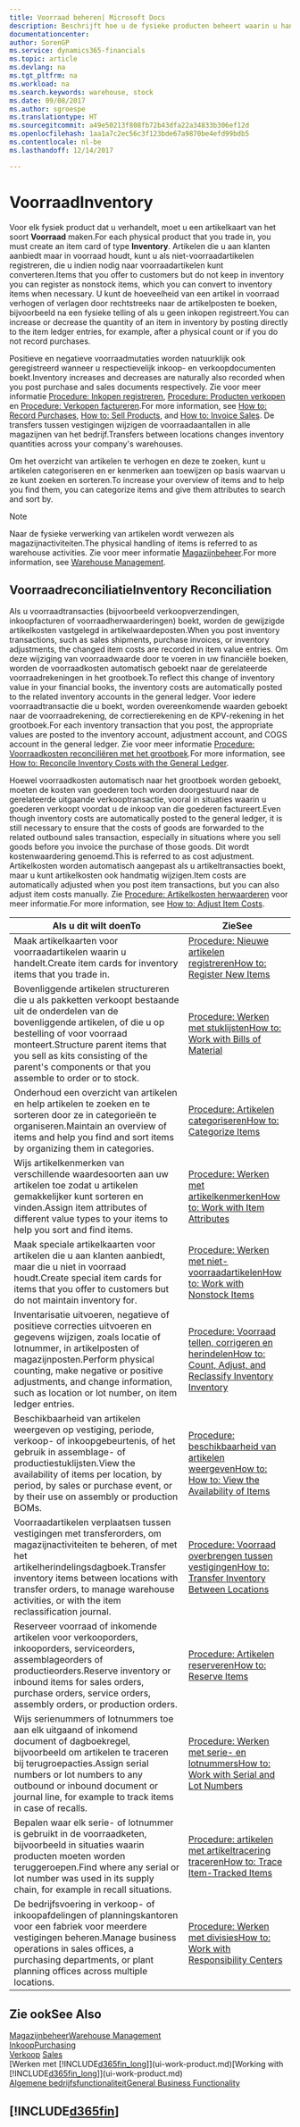 ```yaml
---
title: Voorraad beheren| Microsoft Docs
description: Beschrijft hoe u de fysieke producten beheert waarin u handelt, bijvoorbeeld de voorraad in uw magazijn.
documentationcenter: 
author: SorenGP
ms.service: dynamics365-financials
ms.topic: article
ms.devlang: na
ms.tgt_pltfrm: na
ms.workload: na
ms.search.keywords: warehouse, stock
ms.date: 09/08/2017
ms.author: sgroespe
ms.translationtype: HT
ms.sourcegitcommit: a49e50213f808fb72b43dfa22a34833b306ef12d
ms.openlocfilehash: 1aa1a7c2ec56c3f123bde67a9870be4efd99bdb5
ms.contentlocale: nl-be
ms.lasthandoff: 12/14/2017

---
```


# <a name="inventory"></a><span data-ttu-id="e60c7-103">Voorraad</span><span class="sxs-lookup"><span data-stu-id="e60c7-103">Inventory</span></span>
<span data-ttu-id="e60c7-104">Voor elk fysiek product dat u verhandelt, moet u een artikelkaart van het soort **Voorraad** maken.</span><span class="sxs-lookup"><span data-stu-id="e60c7-104">For each physical product that you trade in, you must create an item card of type **Inventory**.</span></span> <span data-ttu-id="e60c7-105">Artikelen die u aan klanten aanbiedt maar in voorraad houdt, kunt u als niet-voorraadartikelen registreren, die u indien nodig naar voorraadartikelen kunt converteren.</span><span class="sxs-lookup"><span data-stu-id="e60c7-105">Items that you offer to customers but do not keep in inventory you can register as nonstock items, which you can convert to inventory items when necessary.</span></span> <span data-ttu-id="e60c7-106">U kunt de hoeveelheid van een artikel in voorraad verhogen of verlagen door rechtstreeks naar de artikelposten te boeken, bijvoorbeeld na een fysieke telling of als u geen inkopen registreert.</span><span class="sxs-lookup"><span data-stu-id="e60c7-106">You can increase or decrease the quantity of an item in inventory by posting directly to the item ledger entries, for example, after a physical count or if you do not record purchases.</span></span>

<span data-ttu-id="e60c7-107">Positieve en negatieve voorraadmutaties worden natuurklijk ook geregistreerd wanneer u respectievelijk inkoop- en verkoopdocumenten boekt.</span><span class="sxs-lookup"><span data-stu-id="e60c7-107">Inventory increases and decreases are naturally also recorded when you post purchase and sales documents respectively.</span></span> <span data-ttu-id="e60c7-108">Zie voor meer informatie [Procedure: Inkopen registreren](purchasing-how-record-purchases.md), [Procedure: Producten verkopen](sales-how-sell-products.md) en [Procedure: Verkopen factureren](sales-how-invoice-sales.md).</span><span class="sxs-lookup"><span data-stu-id="e60c7-108">For more information, see [How to: Record Purchases](purchasing-how-record-purchases.md), [How to: Sell Products](sales-how-sell-products.md), and [How to: Invoice Sales](sales-how-invoice-sales.md).</span></span> <span data-ttu-id="e60c7-109">De transfers tussen vestigingen wijzigen de voorraadaantallen in alle magazijnen van het bedrijf.</span><span class="sxs-lookup"><span data-stu-id="e60c7-109">Transfers between locations changes inventory quantities across your company's warehouses.</span></span>   

<span data-ttu-id="e60c7-110">Om het overzicht van artikelen te verhogen en deze te zoeken, kunt u artikelen categoriseren en er kenmerken aan toewijzen op basis waarvan u ze kunt zoeken en sorteren.</span><span class="sxs-lookup"><span data-stu-id="e60c7-110">To increase your overview of items and to help you find them, you can categorize items and give them attributes to search and sort by.</span></span>

> [!NOTE]
> <span data-ttu-id="e60c7-111">Naar de fysieke verwerking van artikelen wordt verwezen als magazijnactiviteiten.</span><span class="sxs-lookup"><span data-stu-id="e60c7-111">The physical handling of items is referred to as warehouse activities.</span></span> <span data-ttu-id="e60c7-112">Zie voor meer informatie [Magazijnbeheer](warehouse-manage-warehouse.md).</span><span class="sxs-lookup"><span data-stu-id="e60c7-112">For more information, see [Warehouse Management](warehouse-manage-warehouse.md).</span></span>

## <a name="inventory-reconciliation"></a><span data-ttu-id="e60c7-113">Voorraadreconciliatie</span><span class="sxs-lookup"><span data-stu-id="e60c7-113">Inventory Reconciliation</span></span>
<span data-ttu-id="e60c7-114">Als u voorraadtransacties (bijvoorbeeld verkoopverzendingen, inkoopfacturen of voorraadherwaarderingen) boekt, worden de gewijzigde artikelkosten vastgelegd in artikelwaardeposten.</span><span class="sxs-lookup"><span data-stu-id="e60c7-114">When you post inventory transactions, such as sales shipments, purchase invoices, or inventory adjustments, the changed item costs are recorded in item value entries.</span></span> <span data-ttu-id="e60c7-115">Om deze wijziging van voorraadwaarde door te voeren in uw financiële boeken, worden de voorraadkosten automatisch geboekt naar de gerelateerde voorraadrekeningen in het grootboek.</span><span class="sxs-lookup"><span data-stu-id="e60c7-115">To reflect this change of inventory value in your financial books, the inventory costs are automatically posted to the related inventory accounts in the general ledger.</span></span> <span data-ttu-id="e60c7-116">Voor iedere voorraadtransactie die u boekt, worden overeenkomende waarden geboekt naar de voorraadrekening, de correctierekening en de KPV-rekening in het grootboek.</span><span class="sxs-lookup"><span data-stu-id="e60c7-116">For each inventory transaction that you post, the appropriate values are posted to the inventory account, adjustment account, and COGS account in the general ledger.</span></span> <span data-ttu-id="e60c7-117">Zie voor meer informatie [Procedure: Voorraadkosten reconciliëren met het grootboek](finance-how-to-post-inventory-costs-to-the-general-ledger.md).</span><span class="sxs-lookup"><span data-stu-id="e60c7-117">For more information, see [How to: Reconcile Inventory Costs with the General Ledger](finance-how-to-post-inventory-costs-to-the-general-ledger.md).</span></span>

<span data-ttu-id="e60c7-118">Hoewel voorraadkosten automatisch naar het grootboek worden geboekt, moeten de kosten van goederen toch worden doorgestuurd naar de gerelateerde uitgaande verkooptransactie, vooral in situaties waarin u goederen verkoopt voordat u de inkoop van die goederen factureert.</span><span class="sxs-lookup"><span data-stu-id="e60c7-118">Even though inventory costs are automatically posted to the general ledger, it is still necessary to ensure that the costs of goods are forwarded to the related outbound sales transaction, especially in situations where you sell goods before you invoice the purchase of those goods.</span></span> <span data-ttu-id="e60c7-119">Dit wordt kostenwaardering genoemd.</span><span class="sxs-lookup"><span data-stu-id="e60c7-119">This is referred to as cost adjustment.</span></span> <span data-ttu-id="e60c7-120">Artikelkosten worden automatisch aangepast als u artikeltransacties boekt, maar u kunt artikelkosten ook handmatig wijzigen.</span><span class="sxs-lookup"><span data-stu-id="e60c7-120">Item costs are automatically adjusted when you post item transactions, but you can also adjust item costs manually.</span></span> <span data-ttu-id="e60c7-121">Zie [Procedure: Artikelkosten herwaarderen](inventory-how-adjust-item-costs.md) voor meer informatie.</span><span class="sxs-lookup"><span data-stu-id="e60c7-121">For more information, see [How to: Adjust Item Costs](inventory-how-adjust-item-costs.md).</span></span>

|<span data-ttu-id="e60c7-122">Als u dit wilt doen</span><span class="sxs-lookup"><span data-stu-id="e60c7-122">To</span></span> |<span data-ttu-id="e60c7-123">Zie</span><span class="sxs-lookup"><span data-stu-id="e60c7-123">See</span></span> |
|---|----|
|<span data-ttu-id="e60c7-124">Maak artikelkaarten voor voorraadartikelen waarin u handelt.</span><span class="sxs-lookup"><span data-stu-id="e60c7-124">Create item cards for inventory items that you trade in.</span></span>|[<span data-ttu-id="e60c7-125">Procedure: Nieuwe artikelen registreren</span><span class="sxs-lookup"><span data-stu-id="e60c7-125">How to: Register New Items</span></span>](inventory-how-register-new-items.md)|
|<span data-ttu-id="e60c7-126">Bovenliggende artikelen structureren die u als pakketten verkoopt bestaande uit de onderdelen van de bovenliggende artikelen, of die u op bestelling of voor voorraad monteert.</span><span class="sxs-lookup"><span data-stu-id="e60c7-126">Structure parent items that you sell as kits consisting of the parent's components or that you assemble to order or to stock.</span></span>|[<span data-ttu-id="e60c7-127">Procedure: Werken met stuklijsten</span><span class="sxs-lookup"><span data-stu-id="e60c7-127">How to: Work with Bills of Material</span></span>](inventory-how-work-BOMs.md)|
|<span data-ttu-id="e60c7-128">Onderhoud een overzicht van artikelen en help artikelen te zoeken en te sorteren door ze in categorieën te organiseren.</span><span class="sxs-lookup"><span data-stu-id="e60c7-128">Maintain an overview of items and help you find and sort items by organizing them in categories.</span></span>|[<span data-ttu-id="e60c7-129">Procedure: Artikelen categoriseren</span><span class="sxs-lookup"><span data-stu-id="e60c7-129">How to: Categorize Items</span></span>](inventory-how-categorize-items.md)|
|<span data-ttu-id="e60c7-130">Wijs artikelkenmerken van verschillende waardesoorten aan uw artikelen toe zodat u artikelen gemakkelijker kunt sorteren en vinden.</span><span class="sxs-lookup"><span data-stu-id="e60c7-130">Assign item attributes of different value types to your items to help you sort and find items.</span></span>|[<span data-ttu-id="e60c7-131">Procedure: Werken met artikelkenmerken</span><span class="sxs-lookup"><span data-stu-id="e60c7-131">How to: Work with Item Attributes</span></span>](inventory-how-work-item-attributes.md)|
|<span data-ttu-id="e60c7-132">Maak speciale artikelkaarten voor artikelen die u aan klanten aanbiedt, maar die u niet in voorraad houdt.</span><span class="sxs-lookup"><span data-stu-id="e60c7-132">Create special item cards for items that you offer to customers but do not maintain inventory for.</span></span>|[<span data-ttu-id="e60c7-133">Procedure: Werken met niet-voorraadartikelen</span><span class="sxs-lookup"><span data-stu-id="e60c7-133">How to: Work with Nonstock Items</span></span>](inventory-how-work-nonstock-items.md)|
|<span data-ttu-id="e60c7-134">Inventarisatie uitvoeren, negatieve of positieve correcties uitvoeren en gegevens wijzigen, zoals locatie of lotnummer, in artikelposten of magazijnposten.</span><span class="sxs-lookup"><span data-stu-id="e60c7-134">Perform physical counting, make negative or positive adjustments, and change information, such as location or lot number, on item ledger entries.</span></span>|[<span data-ttu-id="e60c7-135">Procedure: Voorraad tellen, corrigeren en herindelen</span><span class="sxs-lookup"><span data-stu-id="e60c7-135">How to: Count, Adjust, and Reclassify Inventory Inventory</span></span>](inventory-how-count-adjust-reclassify.md)|
|<span data-ttu-id="e60c7-136">Beschikbaarheid van artikelen weergeven op vestiging, periode, verkoop- of inkoopgebeurtenis, of het gebruik in assemblage- of productiestuklijsten.</span><span class="sxs-lookup"><span data-stu-id="e60c7-136">View the availability of items per location, by period, by sales or purchase event, or by their use on assembly or production BOMs.</span></span>|[<span data-ttu-id="e60c7-137">Procedure: beschikbaarheid van artikelen weergeven</span><span class="sxs-lookup"><span data-stu-id="e60c7-137">How to: How to: View the Availability of Items</span></span>](inventory-how-availability-overview.md)|
|<span data-ttu-id="e60c7-138">Voorraadartikelen verplaatsen tussen vestigingen met transferorders, om magazijnactiviteiten te beheren, of met het artikelherindelingsdagboek.</span><span class="sxs-lookup"><span data-stu-id="e60c7-138">Transfer inventory items between locations with transfer orders, to manage warehouse activities, or with the item reclassification journal.</span></span>|[<span data-ttu-id="e60c7-139">Procedure: Voorraad overbrengen tussen vestigingen</span><span class="sxs-lookup"><span data-stu-id="e60c7-139">How to: Transfer Inventory Between Locations</span></span>](inventory-how-transfer-between-locations.md)|
|<span data-ttu-id="e60c7-140">Reserveer voorraad of inkomende artikelen voor verkooporders, inkooporders, serviceorders, assemblageorders of productieorders.</span><span class="sxs-lookup"><span data-stu-id="e60c7-140">Reserve inventory or inbound items for sales orders, purchase orders, service orders, assembly orders, or production orders.</span></span>|[<span data-ttu-id="e60c7-141">Procedure: Artikelen reserveren</span><span class="sxs-lookup"><span data-stu-id="e60c7-141">How to: Reserve Items</span></span>](inventory-how-to-reserve-items.md)|
|<span data-ttu-id="e60c7-142">Wijs serienummers of lotnummers toe aan elk uitgaand of inkomend document of dagboekregel, bijvoorbeeld om artikelen te traceren bij terugroepacties.</span><span class="sxs-lookup"><span data-stu-id="e60c7-142">Assign serial numbers or lot numbers to any outbound or inbound document or journal line, for example to track items in case of recalls.</span></span>|[<span data-ttu-id="e60c7-143">Procedure: Werken met serie- en lotnummers</span><span class="sxs-lookup"><span data-stu-id="e60c7-143">How to: Work with Serial and Lot Numbers</span></span>](inventory-how-work-item-tracking.md)|
|<span data-ttu-id="e60c7-144">Bepalen waar elk serie- of lotnummer is gebruikt in de voorraadketen, bijvoorbeeld in situaties waarin producten moeten worden teruggeroepen.</span><span class="sxs-lookup"><span data-stu-id="e60c7-144">Find where any serial or lot number was used in its supply chain, for example in recall situations.</span></span>|[<span data-ttu-id="e60c7-145">Procedure: artikelen met artikeltracering traceren</span><span class="sxs-lookup"><span data-stu-id="e60c7-145">How to: Trace Item-Tracked Items</span></span>](inventory-how-to-trace-item-tracked-items.md)|
|<span data-ttu-id="e60c7-146">De bedrijfsvoering in verkoop- of inkoopafdelingen of planningskantoren voor een fabriek voor meerdere vestigingen beheren.</span><span class="sxs-lookup"><span data-stu-id="e60c7-146">Manage business operations in sales offices, a purchasing departments, or plant planning offices across multiple locations.</span></span>|[<span data-ttu-id="e60c7-147">Procedure: Werken met divisies</span><span class="sxs-lookup"><span data-stu-id="e60c7-147">How to: Work with Responsibility Centers</span></span>](inventory-responsibility-centers.md)|

## <a name="see-also"></a><span data-ttu-id="e60c7-148">Zie ook</span><span class="sxs-lookup"><span data-stu-id="e60c7-148">See Also</span></span>  
[<span data-ttu-id="e60c7-149">Magazijnbeheer</span><span class="sxs-lookup"><span data-stu-id="e60c7-149">Warehouse Management</span></span>](warehouse-manage-warehouse.md)  
[<span data-ttu-id="e60c7-150">Inkoop</span><span class="sxs-lookup"><span data-stu-id="e60c7-150">Purchasing</span></span>](purchasing-manage-purchasing.md)  
<span data-ttu-id="e60c7-151">[Verkoop](sales-manage-sales.md)  </span><span class="sxs-lookup"><span data-stu-id="e60c7-151">[Sales](sales-manage-sales.md)  </span></span>  
<span data-ttu-id="e60c7-152">[Werken met [!INCLUDE[d365fin_long](includes/d365fin_long_md.md)]](ui-work-product.md)</span><span class="sxs-lookup"><span data-stu-id="e60c7-152">[Working with [!INCLUDE[d365fin_long](includes/d365fin_long_md.md)]](ui-work-product.md)</span></span>  
[<span data-ttu-id="e60c7-153">Algemene bedrijfsfunctionaliteit</span><span class="sxs-lookup"><span data-stu-id="e60c7-153">General Business Functionality</span></span>](ui-across-business-areas.md)

## [!INCLUDE[d365fin](includes/free_trial_md.md)]

